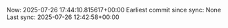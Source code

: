 Now: 2025-07-26 17:44:10.815617+00:00 Earliest commit since sync: None Last sync: 2025-07-26 12:42:58+00:00
